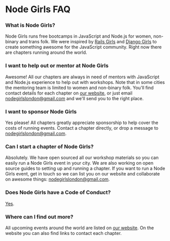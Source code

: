 # Node Girls FAQ

### What is Node Girls?

Node Girls runs free bootcamps in JavaScript and Node.js for women, non-binary and trans folk. We were inspired by [Rails Girls](http://railsgirls.com/) and [Django Girls](https://djangogirls.org/) to create something awesome for the JavaScript community. Right now there are chapters running around the world.

### I want to help out or mentor at Node Girls

Awesome! All our chapters are always in need of mentors with JavaScript and Node.js experience to help out with workshops. Note that in some cities the mentoring team is limited to women and non-binary folk. You'll find contact details for each chapter on [our website](https://github.com/node-girls/start-here.git), or just email nodegirlslondon@gmail.com and we'll send you to the right place.

### I want to sponsor Node Girls

Yes please! All chapters greatly appreciate sponsorship to help cover the costs of running events. Contact a chapter directly, or drop a message to nodegirlslondon@gmail.com.

### Can I start a chapter of Node Girls?

Absolutely. We have open sourced all our workshop materials so you can easily run a Node Girls event in your city. We are also working on open source guides to setting up and running a chapter. If you want to run a Node Girls event, get in touch so we can list you on our website and collaborate on awesome things: nodegirlslondon@gmail.com.

### Does Node Girls have a Code of Conduct?

[Yes](https://github.com/node-girls/code-of-conduct).

### Where can I find out more?

All upcoming events around the world are listed on [our website](http://nodegirls.io). On the website you can also find links to contact each chapter.
